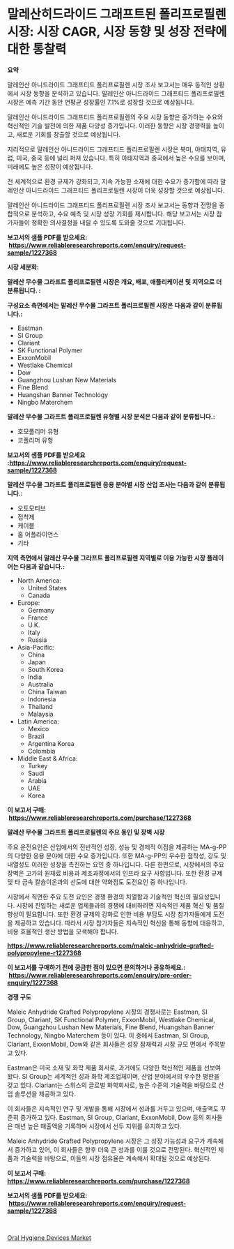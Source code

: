 <p><h1>말레산히드라이드 그래프트된 폴리프로필렌 시장: 시장 CAGR, 시장 동향 및 성장 전략에 대한 통찰력</h1></p><p><strong>요약</strong></p>
<p><p>말레인산 아니드라이드 그래프티드 폴리프로필렌 시장 조사 보고서는 매우 동적인 상황에서 시장 동향을 분석하고 있습니다. 말레인산 아니드라이드 그래프티드 폴리프로필렌 시장은 예측 기간 동안 연평균 성장률인 7.1%로 성장할 것으로 예상됩니다.</p><p>말레인산 아니드라이드 그래프티드 폴리프로필렌의 주요 시장 동향은 증가하는 수요와 혁신적인 기술 발전에 의한 제품 다양성 증가입니다. 이러한 동향은 시장 경쟁력을 높이고, 새로운 기회를 창출할 것으로 예상됩니다.</p><p>지리적으로 말레인산 아니드라이드 그래프티드 폴리프로필렌 시장은 북미, 아태지역, 유럽, 미국, 중국 등에 널리 퍼져 있습니다. 특히 아태지역과 중국에서 높은 수요를 보이며, 미래에도 높은 성장이 예상됩니다.</p><p>전 세계적으로 환경 규제가 강화되고, 지속 가능한 소재에 대한 수요가 증가함에 따라 말레인산 아니드라이드 그래프티드 폴리프로필렌 시장이 더욱 성장할 것으로 예상됩니다.</p><p>말레인산 아니드라이드 그래프티드 폴리프로필렌 시장 조사 보고서는 동향과 전망을 종합적으로 분석하고, 수요 예측 및 시장 성장 기회를 제시합니다. 해당 보고서는 시장 참가자들이 정확한 의사결정을 내릴 수 있도록 도와줄 것으로 기대됩니다.</p></p>
<p><strong>보고서의 샘플 PDF를 받으세요: &nbsp;<a href="https://www.reliableresearchreports.com/enquiry/request-sample/1227368">https://www.reliableresearchreports.com/enquiry/request-sample/1227368</a></strong></p>
<p><strong>시장 세분화:</strong></p>
<p><strong> 말레산 무수물 그라프트 폴리프로필렌 시장은 개요, 배포, 애플리케이션 및 지역으로 더 분류됩니다. :</strong></p>
<p><strong>구성요소 측면에서는 말레산 무수물 그라프트 폴리프로필렌 시장은 다음과 같이 분류됩니다.:</strong></p>
<p><ul><li>Eastman</li><li>SI Group</li><li>Clariant</li><li>SK Functional Polymer</li><li>ExxonMobil</li><li>Westlake Chemical</li><li>Dow</li><li>Guangzhou Lushan New Materials</li><li>Fine Blend</li><li>Huangshan Banner Technology</li><li>Ningbo Materchem</li></ul></p>
<p><strong> 말레산 무수물 그라프트 폴리프로필렌 유형별 시장 분석은 다음과 같이 분류됩니다.:</strong></p>
<p><ul><li>호모폴리머 유형</li><li>코폴리머 유형</li></ul></p>
<p><strong>보고서의 샘플 PDF를 받으세요 :<a href="https://www.reliableresearchreports.com/enquiry/request-sample/1227368">https://www.reliableresearchreports.com/enquiry/request-sample/1227368</a></strong></p>
<p><strong> 말레산 무수물 그라프트 폴리프로필렌 응용 분야별 시장 산업 조사는 다음과 같이 분류됩니다.:</strong></p>
<p><ul><li>오토모티브</li><li>접착제</li><li>케이블</li><li>홈 어플라이언스</li><li>기타</li></ul></p>
<p><strong>지역 측면에서 말레산 무수물 그라프트 폴리프로필렌 지역별로 이용 가능한 시장 플레이어는 다음과 같습니다.:</strong></p>
<p><ul>
    <li>
        North America:
        <ul>
            <li>United States</li>
            <li>Canada</li>
        </ul>
    </li>
    <li>
        Europe:
        <ul>
            <li>Germany</li>
            <li>France</li>
            <li>U.K.</li>
            <li>Italy</li>
            <li>Russia</li>
        </ul>
    </li>
    <li>
        Asia-Pacific:
        <ul>
            <li>China</li>
            <li>Japan</li>
            <li>South Korea</li>
            <li>India</li>
            <li>Australia</li>
            <li>China Taiwan</li>
            <li>Indonesia</li>
            <li>Thailand</li>
            <li>Malaysia</li>
        </ul>
    </li>
    <li>
        Latin America:
        <ul>
            <li>Mexico</li>
            <li>Brazil</li>
            <li>Argentina Korea</li>
            <li>Colombia</li>
        </ul>
    </li>
    <li>
        Middle East & Africa:
        <ul>
            <li>Turkey</li>
            <li>Saudi</li>
            <li>Arabia</li>
            <li>UAE</li>
            <li>Korea</li>
        </ul>
    </li>
    </ul></p>
<p><strong>이 보고서 구매: &nbsp;<a href="https://www.reliableresearchreports.com/purchase/1227368">https://www.reliableresearchreports.com/purchase/1227368</a></strong></p>
<p><strong>말레산 무수물 그라프트 폴리프로필렌의 주요 동인 및 장벽 시장</strong></p>
<p><p>주요 운전요인은 산업에서의 전반적인 성장, 성능 및 경제적 이점을 제공하는 MA-g-PP의 다양한 응용 분야에 대한 수요 증가입니다. 또한 MA-g-PP의 우수한 점착성, 강도 및 내열성도 이러한 성장을 촉진하는 요인 중 하나입니다. 다른 한편으로, 시장에서의 주요 장벽은 고가의 원재료 비용과 제조과정에서의 인프라 요구 사항입니다. 또한 환경 규제 및 타 금속 칼슘이온과의 선도에 대한 약화점도 도전요인 중 하나입니다.</p><p>시장에서 직면한 주요 도전 요인은 경쟁 환경의 치열함과 기술적인 혁신의 필요성입니다. 시장에 진입하는 새로운 업체들과의 경쟁에 대비하려면 지속적인 제품 혁신 및 품질 향상이 필요합니다. 또한 환경 규제의 강화로 인한 비용 부담도 시장 참가자들에게 도전을 제공하고 있습니다. 따라서 시장 참가자들은 지속적인 혁신을 통해 동향에 대응하고, 비용 효율적인 생산 방법을 모색해야 합니다.</p></p>
<p><strong><a href="https://www.reliableresearchreports.com/maleic-anhydride-grafted-polypropylene-r1227368">https://www.reliableresearchreports.com/maleic-anhydride-grafted-polypropylene-r1227368</a></strong></p>
<p><strong>이 보고서를 구매하기 전에 궁금한 점이 있으면 문의하거나 공유하세요.: &nbsp;<a href="https://www.reliableresearchreports.com/enquiry/pre-order-enquiry/1227368">https://www.reliableresearchreports.com/enquiry/pre-order-enquiry/1227368</a></strong></p>
<p><strong>경쟁 구도</strong></p>
<p><p>Maleic Anhydride Grafted Polypropylene 시장의 경쟁사로는 Eastman, SI Group, Clariant, SK Functional Polymer, ExxonMobil, Westlake Chemical, Dow, Guangzhou Lushan New Materials, Fine Blend, Huangshan Banner Technology, Ningbo Materchem 등이 있다. 이 중에서 Eastman, SI Group, Clariant, ExxonMobil, Dow와 같은 회사들은 성장 잠재력과 시장 규모 면에서 주목받고 있다.</p><p>Eastman은 미국 소재 및 화학 제품 회사로, 과거에도 다양한 혁신적인 제품을 선보여 왔다. SI Group는 세계적인 성과 화학 제조업체이며, 산업 분야에서의 우수한 평판을 갖고 있다. Clariant는 스위스의 글로벌 화학회사로, 높은 수준의 기술력을 바탕으로 산업 솔루션을 제공하고 있다.</p><p>이 회사들은 지속적인 연구 및 개발을 통해 시장에서 성과를 거두고 있으며, 매출액도 꾸준히 증가하고 있다. Eastman, SI Group, Clariant, ExxonMobil, Dow 등의 회사들은 매년 높은 매출액을 기록하며 시장에서 선두 지위를 유지하고 있다.</p><p>Maleic Anhydride Grafted Polypropylene 시장은 그 성장 가능성과 요구가 계속해서 증가하고 있어, 이 회사들은 향후 더욱 큰 성과를 이룰 것으로 전망된다. 혁신적인 제품과 기술력을 바탕으로, 이들의 시장 점유율은 계속해서 확대될 것으로 예상된다.</p></p>
<p><strong>이 보고서 구매: &nbsp; <a href="https://www.reliableresearchreports.com/purchase/1227368">https://www.reliableresearchreports.com/purchase/1227368</a></strong></p>
<p><strong>보고서의 샘플 PDF를 받으세요: &nbsp;<a href="https://www.reliableresearchreports.com/enquiry/request-sample/1227368">https://www.reliableresearchreports.com/enquiry/request-sample/1227368</a></strong><strong></strong></p>
<p>&nbsp;</p>
<p><p><a href="https://mire-aunt-385.notion.site/Decoding-Oral-Hygiene-Devices-Market-Metrics-Market-Share-Trends-and-Growth-Patterns-9451eae35b2c40b8beaaa5d86ddde37a">Oral Hygiene Devices Market</a></p></p>